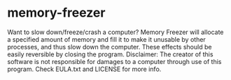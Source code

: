 # memory-freezer
Want to slow down/freeze/crash a computer? 
Memory Freezer will allocate a specified amount of memory and fill it to make it unusable by other processes, and thus slow down the computer. These effects should be easily reversible by closing the program.
Disclaimer: The creator of this software is not responsible for damages to a computer through use of this program. Check EULA.txt and LICENSE for more info.

